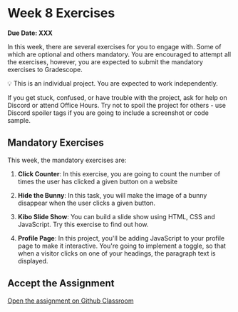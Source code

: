 # Week 8 Exercises

**Due Date: XXX**

In this week, there are several exercises for you to engage with. Some of which are optional and others mandatory. You are encouraged to attempt all the exercises, however, you are expected to submit the mandatory exercises to Gradescope.

<aside>

💡 This is an individual project. You are expected to work independently.

If you get stuck, confused, or have trouble with the project, ask for help on Discord or attend Office Hours. Try not to spoil the project for others - use Discord spoiler tags if you are going to include a screenshot or code sample.

</aside>

## Mandatory Exercises
This week, the mandatory exercises are:

1. **Click Counter**: In this exercise, you are going to count the number of times the user has clicked a given button on a website

1. **Hide the Bunny**: In this task, you will make the image of a bunny disappear when the user clicks a given button.


1. **Kibo Slide Show**: You can build a slide show using HTML, CSS and JavaScript. Try this exercise to find out how.

1. **Profile Page**: In this project, you'll be adding JavaScript to your profile page to make it interactive. You're going to implement a toggle, so that when a visitor clicks on one of your headings, the paragraph text is displayed.


## Accept the Assignment

[Open the assignment on Github Classroom](https://classroom.github.com/a/8aao_rGO)
